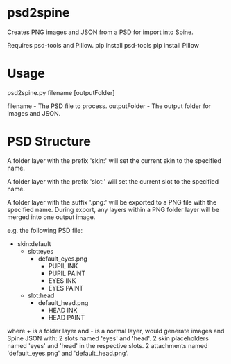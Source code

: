 # psd2spine #

Creates PNG images and JSON from a PSD for import into Spine.

Requires psd-tools and Pillow.
pip install psd-tools
pip install Pillow

# Usage #

psd2spine.py filename [outputFolder]

filename - The PSD file to process.
outputFolder - The output folder for images and JSON.

# PSD Structure #

A folder layer with the prefix 'skin:' will set the current skin to the specified name.

A folder layer with the prefix 'slot:' will set the current slot to the specified name.

A folder layer with the suffix '.png:' will be exported to a PNG file with the specified name. During export, any layers within a PNG folder layer will be merged into one output image.

e.g. the following PSD file:

+ skin:default
	+ slot:eyes
		+ default_eyes.png
			- PUPIL INK
			- PUPIL PAINT
			- EYES INK
			- EYES PAINT
	+ slot:head
		+ default_head.png
			- HEAD INK
			- HEAD PAINT

where + is a folder layer and - is a normal layer,
would generate images and Spine JSON with:
	2 slots named 'eyes' and 'head'.
	2 skin placeholders named 'eyes' and 'head' in the respective slots.
	2 attachments named 'default_eyes.png' and 'default_head.png'.